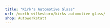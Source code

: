 ```yaml
---
title: "Kirk's Automotive Glass"
url: /north-wilkesboro/kirks-automotive-glass/
shop: Autowerkstatt
---
```

